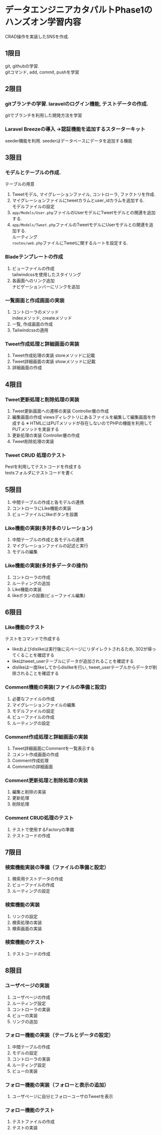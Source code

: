 <!-- readme.md -->

# データエンジニアカタパルトPhase1のハンズオン学習内容
CRAD操作を実装したSNSを作成.

## 1限目
git, githubの学習.  
gitコマンド, add, commit, pushを学習  

## 2限目
### gitブランチの学習. laravelのログイン機能, テストデータの作成.  
gitでブランチを利用した開発方法を学習  
### Laravel Breezeの導入 →認証機能を追加するスターターキット  
seeder機能を利用. seederはデータベースにデータを追加する機能  

## 3限目
### モデルとテーブルの作成.  
テーブルの用意  
1. Tweetモデル, マイグレーションファイル, コントローラ, ファクトリを作成.  
2. マイグレーションファイルにtweetカラムとuser_idカラムを追加する.  
モデルファイルの設定
1. `app/Models/User.php`ファイルのUserモデルにTweetモデルとの関連を追加する.  
2. `app/Models/Tweet.php`ファイルのTweetモデルにUserモデルとの関連を追加する.  
ルーティング  
`routes/web.php`ファイルにTweetに関するルートを設定する.  

### Bladeテンプレートの作成
1. ビューファイルの作成  
   tailwindcssを使用したスタイリング
2. 各画面へのリンク追加  
   ナビゲーションバーにリンクを追加

### 一覧画面と作成画面の実装
1. コントローラのメソッド  
   indexメソッド, createメソッド
2. 一覧, 作成画面の作成  
3. Tailwindcssの適用

### Tweet作成処理と詳細画面の実装
1. Tweet作成処理の実装
   storeメソッドに記載
2. Tweet詳細画面の実装
   showメソッドに記載
3. 詳細画面の作成

## 4限目
### Tweet更新処理と削除処理の実装
1. Tweet更新画面への遷移の実装
   Controller層の作成
2. 編集画面の作成
   viewsディレクトリにあるファイルを編集して編集画面を作成する
   ※ HTMLにはPUTメソッドが存在しないのでPHPの機能を利用してPUTメソッドを実装する
3. 更新処理の実装
   Controller層の作成
4. Tweet削除処理の実装

### Tweet CRUD 処理のテスト
Pestを利用してテストコードを作成する  
   testsフォルダにテストコードを書く

## 5限目
1. 中間テーブルの作成と各モデルの連携
2. コントローラにLike機能の実装
3. ビューファイルにlikeボタンを設置

### Like機能の実装(多対多のリレーション)
1. 中間テーブルの作成と各モデルの連携
2. マイグレーションファイルの記述と実行
3. モデルの編集

### Like機能の実装(多対多データの操作)
1. コントローラの作成
2. ルーティングの追加
3. Like機能の実装
4. likeボタンの設置(ビューファイル編集)

## 6限目
### Like機能のテスト
テストをコマンドで作成する  
- likeおよびdislikeは実行後に元ページにリダイレクトされるため, 302が帰ってくることを確認する
- likeはtweet_userテーブルにデータが追加されることを確認する
- dislikeは一度likeしてからdislikeを行い, tweet_userテーブルからデータが削除されることを確認する

### Comment機能の実装(ファイルの準備と設定)
1. 必要なファイルの作成
2. マイグレーションファイルの編集
3. モデルファイルの設定
4. ビューファイルの作成
5. ルーティングの設定

### Comment作成処理と詳細画面の実装
1. Tweet詳細画面にCommentを一覧表示する
2. コメント作成画面の作成
3. Comment作成処理
4. Commentの詳細画面

### Comment更新処理と削除処理の実装
1. 編集と削除の実装
2. 更新処理
3. 削除処理

### Comment CRUD処理のテスト
1. テストで使用するFactoryの準備
2. テストコードの作成

## 7限目
### 検索機能実装の準備（ファイルの準備と設定）
1. 検索用テストデータの作成
2. ビューファイルの作成
3. ルーティングの設定

### 検索機能の実装
1. リンクの設定
2. 検索処理の実装
3. 検索画面の実装

### 検索機能のテスト
1. テストコードの作成

## 8限目
### ユーザページの実装
1. ユーザページの作成
2. ルーティング設定
3. コントローラの実装
4. ビューの実装
5. リンクの追加

### フォロー機能の実装（テーブルとデータの設定）
1. 中間テーブルの作成
2. モデルの設定
3. コントローラの実装
4. ルーティング設定
5. ビューの実装

### フォロー機能の実装（フォローと表示の追加）
1. ユーザページに自分とフォローユーザのTweetを表示

### フォロー機能のテスト
1. テストファイルの作成
2. テストの実装